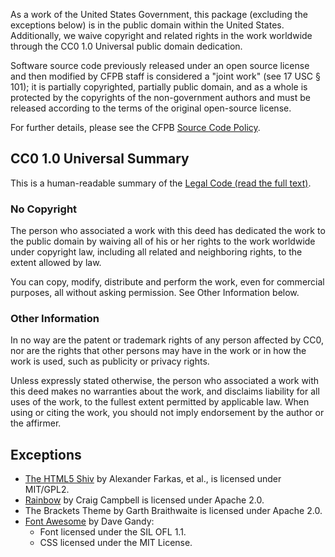 As a work of the United States Government, this package (excluding the
exceptions below) is in the public domain within the United States.
Additionally, we waive copyright and related rights in the work worldwide
through the CC0 1.0 Universal public domain dedication.

Software source code previously released under an open source license and then
modified by CFPB staff is considered a "joint work" (see 17 USC § 101); it is
partially copyrighted, partially public domain, and as a whole is protected by
the copyrights of the non-government authors and must be released according to
the terms of the original open-source license.

For further details, please see the CFPB [Source Code Policy][policy].


## CC0 1.0 Universal Summary

This is a human-readable summary of the [Legal Code (read the full text)][CC0].

### No Copyright

The person who associated a work with this deed has dedicated the work to
the public domain by waiving all of his or her rights to the work worldwide
under copyright law, including all related and neighboring rights, to the
extent allowed by law.

You can copy, modify, distribute and perform the work, even for commercial 
purposes, all without asking permission. See Other Information below.

### Other Information

In no way are the patent or trademark rights of any person affected by CC0,
nor are the rights that other persons may have in the work or in how the
work is used, such as publicity or privacy rights.

Unless expressly stated otherwise, the person who associated a work with
this deed makes no warranties about the work, and disclaims liability for
all uses of the work, to the fullest extent permitted by applicable law.
When using or citing the work, you should not imply endorsement by the
author or the affirmer.

[policy]: http://github.com/cfpb/source-code-policy/
[CC0]: http://creativecommons.org/publicdomain/zero/1.0/legalcode


## Exceptions

- [The HTML5 Shiv](https://github.com/aFarkas/html5shiv) by Alexander Farkas,
  et al., is licensed under MIT/GPL2.
- [Rainbow](https://github.com/ccampbell/rainbow) by Craig Campbell is licensed
  under Apache 2.0.
- The Brackets Theme by Garth Braithwaite is licensed under Apache 2.0.
- [Font Awesome](http://fontawesome.io) by Dave Gandy:
  - Font licensed under the SIL OFL 1.1.
  - CSS licensed under the MIT License.
  
